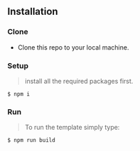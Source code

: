 
## Installation


### Clone

- Clone this repo to your local machine.

### Setup

> install all the required packages first.

```terminal
$ npm i
```

### Run

> To run the template simply type:

```terminal
$ npm run build
```

